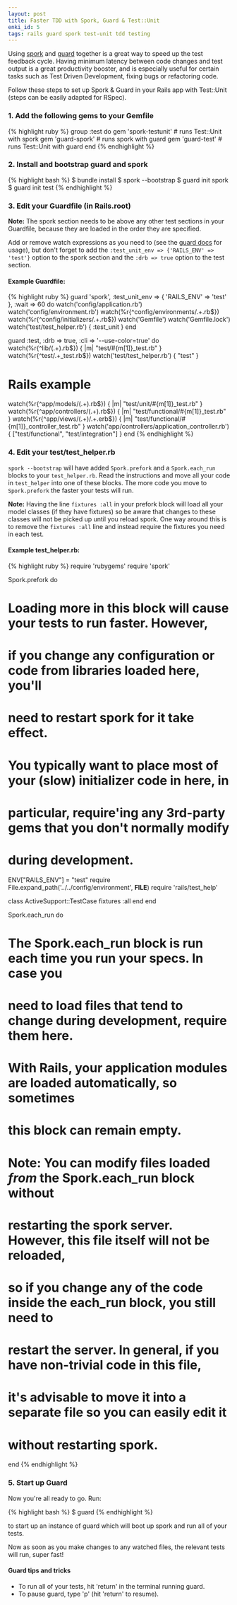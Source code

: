 ```yaml
---
layout: post
title: Faster TDD with Spork, Guard & Test::Unit
enki_id: 5
tags: rails guard spork test-unit tdd testing
---
```


Using [spork](https://github.com/sporkrb/spork) and [guard](https://github.com/guard/guard) together is a great way to speed up the test feedback cycle. Having minimum latency between code changes and test output is a great productivity booster, and is especially useful for certain tasks such as Test Driven Development, fixing bugs or refactoring code.

Follow these steps to set up Spork & Guard in your Rails app with Test::Unit (steps can be easily adapted for RSpec).

### 1. Add the following gems to your Gemfile

{% highlight ruby %}
group :test do
  gem 'spork-testunit'   # runs Test::Unit with spork
  gem 'guard-spork'      # runs spork with guard
  gem 'guard-test'       # runs Test::Unit with guard
end
{% endhighlight %}

### 2. Install and bootstrap guard and spork

{% highlight bash %}
$ bundle install
$ spork --bootstrap
$ guard init spork
$ guard init test
{% endhighlight %}

### 3. Edit your Guardfile (in Rails.root)

__Note:__ The spork section needs to be above any other test sections in your Guardfile, because they are loaded in the order they are specified.

Add or remove watch expressions as you need to (see the [guard docs](https://github.com/guard/guard) for usage), but don't forget to add the `:test_unit_env => {'RAILS_ENV' => 'test'}` option to the spork section and the `:drb => true` option to the test section.

#### Example Guardfile:

{% highlight ruby %}
 guard 'spork', :test_unit_env => { 'RAILS_ENV' => 'test' }, :wait => 60 do
  watch('config/application.rb')
  watch('config/environment.rb')
  watch(%r{^config/environments/.+\.rb$})
  watch(%r{^config/initializers/.+\.rb$})
  watch('Gemfile')
  watch('Gemfile.lock')
  watch('test/test_helper.rb') { :test_unit }
end

guard :test, :drb => true, :cli => '--use-color=true' do
  watch(%r{^lib/(.+)\.rb$})     { |m| "test/#{m[1]}_test.rb" }
  watch(%r{^test/.+_test\.rb$})
  watch('test/test_helper.rb')  { "test" }

  # Rails example
  watch(%r{^app/models/(.+)\.rb$})    { |m| "test/unit/#{m[1]}_test.rb" }
  watch(%r{^app/controllers/(.+)\.rb$})  { |m| "test/functional/#{m[1]}_test.rb" }
  watch(%r{^app/views/(.+)/.+\.erb$})
                               { |m| "test/functional/#{m[1]}_controller_test.rb" }
  watch('app/controllers/application_controller.rb')
                                        { ["test/functional", "test/integration"] }
end
{% endhighlight %}

### 4. Edit your test/test_helper.rb

`spork --bootstrap` will have added `Spork.prefork` and a `Spork.each_run` blocks to your `test_helper.rb`. Read the instructions and move all your code in `test_helper` into one of these blocks.
The more code you move to `Spork.prefork` the faster your tests will run.

__Note:__ Having the line `fixtures :all` in your prefork block will load all your model classes (if they have fixtures) so be aware that changes to these classes will not be picked up until you reload spork. One way around this is to remove the `fixtures :all` line and instead require the fixtures you need in each test.

#### Example test_helper.rb:

{% highlight ruby %}
require 'rubygems'
require 'spork'

Spork.prefork do
  # Loading more in this block will cause your tests to run faster. However,
  # if you change any configuration or code from libraries loaded here, you'll
  # need to restart spork for it take effect.

  # You typically want to place most of your (slow) initializer code in here, in
  # particular, require'ing any 3rd-party gems that you don't normally modify
  # during development.

  ENV["RAILS_ENV"] = "test"
  require File.expand_path('../../config/environment', __FILE__)
  require 'rails/test_help'

  class ActiveSupport::TestCase
    fixtures :all
  end
end

Spork.each_run do
  # The Spork.each_run block is run each time you run your specs.  In case you
  # need to load files that tend to change during development, require them here.
  # With Rails, your application modules are loaded automatically, so sometimes
  # this block can remain empty.

  # Note: You can modify files loaded *from* the Spork.each_run block without
  # restarting the spork server.  However, this file itself will not be reloaded,
  # so if you change any of the code inside the each_run block, you still need to
  # restart the server.  In general, if you have non-trivial code in this file,
  # it's advisable to move it into a separate file so you can easily edit it
  # without restarting spork.
end
{% endhighlight %}

### 5. Start up Guard

Now you're all ready to go. Run:

{% highlight bash %}
$ guard
{% endhighlight %}

to start up an instance of guard which will boot up spork and run all of your tests.

Now as soon as you make changes to any watched files, the relevant tests will run, super fast!

#### Guard tips and tricks

* To run all of your tests, hit 'return' in the terminal running guard.
* To pause guard, type 'p' (hit 'return' to resume).
